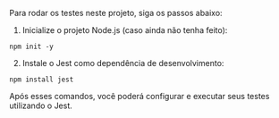 Para rodar os testes neste projeto, siga os passos abaixo:

1. Inicialize o projeto Node.js (caso ainda não tenha feito):

```
npm init -y
```

2. Instale o Jest como dependência de desenvolvimento:

```
npm install jest
```

Após esses comandos, você poderá configurar e executar seus testes utilizando o Jest.
